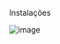 Instalações


![image](https://user-images.githubusercontent.com/111433543/213604626-b3083685-6002-4607-9e99-6f8a70597119.png)
